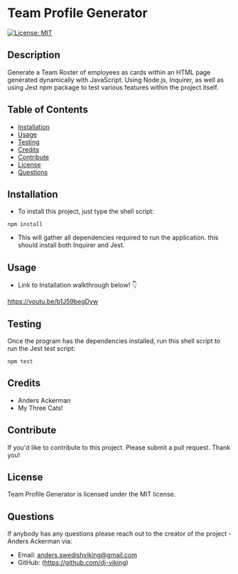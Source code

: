 

# Team Profile Generator

[![License: MIT](https://img.shields.io/badge/License-MIT-blue.svg)](https://opensource.org/licenses/MIT)

## Description 

Generate a Team Roster of employees as cards within an HTML page generated dynamically with JavaScript. Using Node.js, Inquirer, as well as using Jest npm package to test various features within the project itself.

## Table of Contents
* [Installation](#installation)
* [Usage](#usage)
* [Testing](#Testing)
* [Credits](#credits)
* [Contribute](#Contribute)
* [License](#license)
* [Questions](#Questions)

## Installation

* To install this project, just type the shell script:

<code>npm install</code> 

* This will gather all dependencies required to run the application. this should install both Inquirer and Jest.

## Usage

* Link to Installation walkthrough below! 👇

https://youtu.be/b1J59begDyw

## Testing

Once the program has the dependencies installed, run this shell script to run the Jest test script:

<code>npm test</code>

## Credits

* Anders Ackerman
* My Three Cats!

## Contribute

If you'd like to contribute to this project. Please submit a pull request. Thank you!

## License

Team Profile Generator is licensed under the MIT license.

## Questions

If anybody has any questions please reach out to the creator of the project - Anders Ackerman via:
* Email: anders.swedishviking@gmail.com
* GitHub: (https://github.com/dj-viking)
